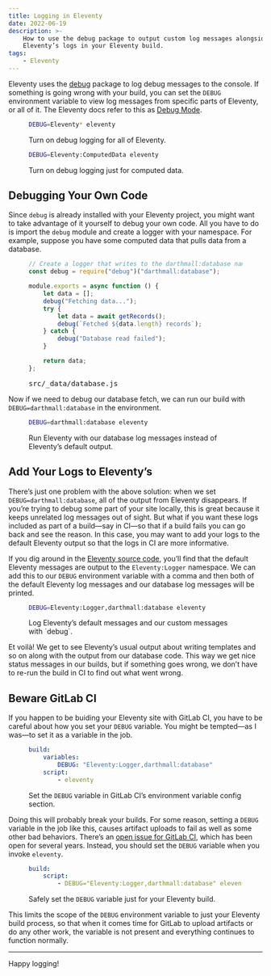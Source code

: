 ```yaml
---
title: Logging in Eleventy
date: 2022-06-19
description: >-
    How to use the debug package to output custom log messages alongside of
    Eleventy’s logs in your Eleventy build.
tags:
    - Eleventy
---
```


Eleventy uses the [debug](https://www.npmjs.com/package/debug) package to log debug messages to the console. If something is going wrong with your build, you can set the `DEBUG` environment variable to view log messages from specific parts of Eleventy, or all of it. The Eleventy docs refer to this as [Debug Mode](https://www.11ty.dev/docs/debugging/).

<figure>

```bash
DEBUG=Eleventy* eleventy
```

<figcaption>Turn on debug logging for all of Eleventy.</figcaption>
</figure>

<figure>

```bash
DEBUG=Eleventy:ComputedData eleventy
```

<figcaption>Turn on debug logging just for computed data.</figcaption>
</figure>

## Debugging Your Own Code

Since `debug` is already installed with your Eleventy project, you might want to take advantage of it yourself to debug your own code. All you have to do is import the `debug` module and create a logger with your namespace. For example, suppose you have some computed data that pulls data from a database.

<figure>

```js
// Create a logger that writes to the darthmall:database namespace.
const debug = require("debug")("darthmall:database");

module.exports = async function () {
	let data = [];
	debug("Fetching data...");
	try {
		let data = await getRecords();
		debug(`Fetched ${data.length} records`);
	} catch {
		debug("Database read failed");
	}

	return data;
};
```

<figcaption><samp>src/_data/database.js</samp></figcaption>
</figure>

Now if we need to debug our database fetch, we can run our build with `DEBUG=darthmall:database` in the environment.

<figure>

```bash
DEBUG=darthmall:database eleventy
```

<figcaption>Run Eleventy with our database log messages instead of Eleventy’s default output.</figcaption>
</figure>

## Add Your Logs to Eleventy’s

There’s just one problem with the above solution: when we set `DEBUG=darthmall:database`, all of the output from Eleventy disappears. If you’re trying to debug some part of your site locally, this is great because it keeps unrelated log messages out of sight. But what if you want these logs included as part of a build—say in <abbr>CI</abbr>—so that if a build fails you can go back and see the reason. In this case, you may want to add your logs to the default Eleventy output so that the logs in CI are more informative.

If you dig around in the [Eleventy source code](https://github.com/11ty/eleventy/blob/e386ec5f70e08254284e76a41dcbc591762282c8/src/Util/ConsoleLogger.js#L2), you’ll find that the default Eleventy messages are output to the `Eleventy:Logger` namespace. We can add this to our `DEBUG` environment variable with a comma and then both of the default Eleventy log messages and our database log messages will be printed.

<figure>

```bash
DEBUG=Eleventy:Logger,darthmall:database eleventy
```

<figcaption>Log Eleventy’s default messages and our custom messages with `debug`.</figcaption>
</figure>

Et voilà! We get to see Eleventy’s usual output about writing templates and so on along with the output from our database code. This way we get nice status messages in our builds, but if something goes wrong, we don’t have to re-run the build in CI to find out what went wrong.

## Beware GitLab CI

If you happen to be buiding your Eleventy site with GitLab CI, you have to be careful about how you set your `DEBUG` variable. You might be tempted—as I was—to set it as a variable in the job.

<figure>

```yaml
build:
    variables:
        DEBUG: "Eleventy:Logger,darthmall:database"
    script:
        - eleventy
```

<figcaption>Set the <code>DEBUG</code> variable in GitLab CI’s environment variable config section.</figcaption>
</figure>

Doing this will probably break your builds. For some reason, setting a `DEBUG` variable in the job like this, causes artifact uploads to fail as well as some other bad behaviors. There’s an [open issue for GitLab CI](https://gitlab.com/gitlab-org/gitlab-runner/-/issues/3068), which has been open for several years. Instead, you should set the `DEBUG` variable when you invoke `eleventy`.

<figure>

```yaml
build:
    script:
        - DEBUG="Eleventy:Logger,darthmall:database" eleventy
```

<figcaption>Safely set the <code>DEBUG</code> variable just for your Eleventy build.</figcaption>
</figure>

This limits the scope of the `DEBUG` environment variable to just your Eleventy build process, so that when it comes time for GitLab to upload artifacts or do any other work, the variable is not present and everything continues to function normally.

---

Happy logging!
